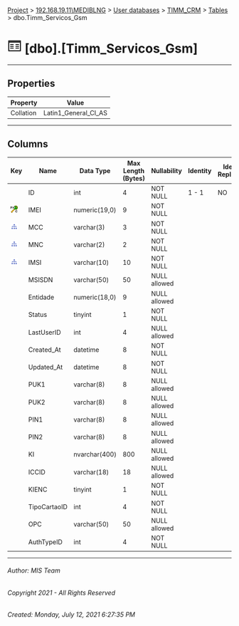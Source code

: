 #### 

[Project](../../../../index.md) > [192.168.19.11\\MEDIBLNG](../../../index.md) > [User databases](../../index.md) > [TIMM_CRM](../index.md) > [Tables](Tables.md) > dbo.Timm_Servicos_Gsm

# ![Tables](../../../../Images/Table32.png) [dbo].[Timm_Servicos_Gsm]

---

## <a name="#properties"></a>Properties

| Property | Value |
|---|---|
| Collation | Latin1_General_CI_AS |


---

## <a name="#columns"></a>Columns

| Key | Name | Data Type | Max Length (Bytes) | Nullability | Identity | Identity Replication |
|---|---|---|---|---|---|---|
|  | ID | int | 4 | NOT NULL | 1 - 1 | NO |
| [![Cluster Primary Key PK_TbCrmServicos_GSM: IMEI](../../../../Images/pkcluster.png)](#indexes) | IMEI | numeric(19,0) | 9 | NOT NULL |  |  |
| [![Indexes IX_TbCrmServicos_GSM](../../../../Images/Index.png)](#indexes) | MCC | varchar(3) | 3 | NOT NULL |  |  |
| [![Indexes IX_TbCrmServicos_GSM](../../../../Images/Index.png)](#indexes) | MNC | varchar(2) | 2 | NOT NULL |  |  |
| [![Indexes IX_TbCrmServicos_GSM](../../../../Images/Index.png)](#indexes) | IMSI | varchar(10) | 10 | NOT NULL |  |  |
|  | MSISDN | varchar(50) | 50 | NULL allowed |  |  |
|  | Entidade | numeric(18,0) | 9 | NULL allowed |  |  |
|  | Status | tinyint | 1 | NOT NULL |  |  |
|  | LastUserID | int | 4 | NULL allowed |  |  |
|  | Created_At | datetime | 8 | NOT NULL |  |  |
|  | Updated_At | datetime | 8 | NOT NULL |  |  |
|  | PUK1 | varchar(8) | 8 | NULL allowed |  |  |
|  | PUK2 | varchar(8) | 8 | NULL allowed |  |  |
|  | PIN1 | varchar(8) | 8 | NULL allowed |  |  |
|  | PIN2 | varchar(8) | 8 | NULL allowed |  |  |
|  | KI | nvarchar(400) | 800 | NULL allowed |  |  |
|  | ICCID | varchar(18) | 18 | NULL allowed |  |  |
|  | KIENC | tinyint | 1 | NOT NULL |  |  |
|  | TipoCartaoID | int | 4 | NOT NULL |  |  |
|  | OPC | varchar(50) | 50 | NULL allowed |  |  |
|  | AuthTypeID | int | 4 | NOT NULL |  |  |


---

###### Author:  MIS Team

###### Copyright 2021 - All Rights Reserved

###### Created: Monday, July 12, 2021 6:27:35 PM

